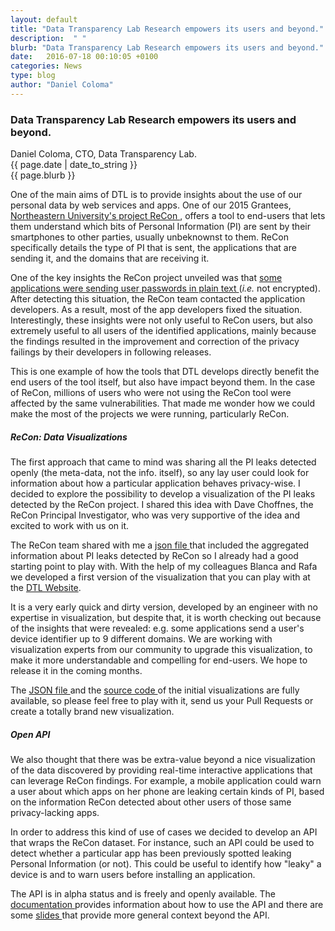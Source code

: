```yaml
---
layout: default
title: "Data Transparency Lab Research empowers its users and beyond."
description:  " "
blurb: "Data Transparency Lab Research empowers its users and beyond."
date:   2016-07-18 00:10:05 +0100
categories: News	
type: blog
author: "Daniel Coloma"
---
```


<div class="post-container">
<h3>Data Transparency Lab Research empowers its users and beyond.</h3> 

<div class="author">
  Daniel Coloma, CTO, Data Transparency Lab.
</div>
<div class="post-date">
  {{ page.date | date_to_string }}
</div>

<div class="blurb">
  {{ page.blurb }}
</div>

<div class="post-body">
  <p>
    One of the main aims of DTL is to provide insights about the use of our personal data by web services and apps. One of our 2015 Grantees, <a href="http://recon.meddle.mobi/"> Northeastern University's 
    project ReCon </a>, offers a tool to end-users that lets them understand
    which bits of Personal Information (PI) are sent by their smartphones to other parties, usually unbeknownst to them. ReCon specifically details the type of PI that is sent,
    the applications that are sending it, and the domains that are receiving it.
  </p>
  <p>
    One of the key insights the ReCon project unveiled was that 
    <a href="/news/2016/03/03/choffcasespassword.html"> some applications were 
    sending user passwords in plain text </a> (<em>i.e.</em> not encrypted). After
    detecting this situation, the ReCon team contacted the application developers. As a result, most of
    the app developers fixed the situation. Interestingly, these insights were not only useful to ReCon users, but 
    also extremely useful to all users of the identified applications, mainly because the findings resulted in the improvement and correction of the privacy failings by their developers in following releases.
  </p>
  <p>
    This is one example of how the tools that DTL develops directly benefit the end users of the
    tool itself, but also have impact beyond them. In the case of ReCon,
    millions of users who were not using the ReCon tool were
    affected by the same vulnerabilities. That made me wonder how we could
    make the most of the projects we were running, particularly ReCon.
  </p>
   <h5>ReCon: Data Visualizations</h5>
  <p>
    The first approach that came to mind was sharing all the PI leaks detected openly (the meta-data, not the info. itself), so any lay user could look for information
    about how a particular application behaves privacy-wise. I decided to
    explore the possibility to develop a visualization of the PI leaks detected
    by the ReCon project. I shared this idea with Dave Choffnes, the ReCon Principal Investigator,
    who was very supportive of the idea and excited to work with us on it.
  </p>

  <p>
    The ReCon team shared with me a 
    <a href="http://recon.meddle.mobi/json/data.json">json file </a> that 
    included the aggregated information about PI leaks detected by ReCon so I
    already had a good starting point to play with. With the help of my 
    colleagues Blanca and Rafa we developed a first version of the
    visualization that you can play with at the 
    <a href="/tools/recon/index.html" target="_blank"> DTL
    Website</a>.
  </p>
  <p>
    It is a very early quick and dirty version, developed by an engineer with no
    expertise in visualization, but despite that, it is worth checking out because of the insights that were revealed: e.g. some applications send a user's device
    identifier up to 9 different domains. We are working with 
    visualization experts from our community to upgrade this visualization, to make it more understandable and compelling for end-users. We hope to release it in the coming months.
  </p>
  <p>
    The <a href="http://recon.meddle.mobi/json/data.json"> JSON file </a> and
    the <a href="https://github.com/datatransparencylab/recon/tree/gh-pages">
    source code </a> of the initial visualizations are fully available, so please feel
    free to play with it, send us your Pull Requests or create a totally 
    brand new visualization.
  </p>
  <h5>Open API</h5>
  <p>
    We also thought that there was be extra-value beyond a nice visualization
    of the data discovered by providing real-time interactive applications that
    can leverage ReCon findings. For example, 
    a mobile application could warn a user about which apps on her phone are leaking certain kinds of PI, based on the information ReCon detected about other users of those same privacy-lacking apps. 
  </p>
  <p>
    In order to address this kind of use of cases we decided to develop an API that wraps the ReCon dataset. For instance, such an API could be used to detect whether a particular app has been previously spotted leaking
    Personal Information (or not). This could be useful to identify how
    "leaky" a device is and to warn users before installing 
    an application.
  </p>
  <p>
    The API is in alpha status and is freely and openly available. The <a href="https://github.com/datatransparencylab/recon-api"> documentation </a>
    provides information about how to use the API and there are some <a href="https://github.com/datatransparencylab/recon-api"> slides </a> that
    provide more general context beyond the API.
  </p>
<br />
 <p>
</p>
<!-- close post body -->
</div>
</div>
